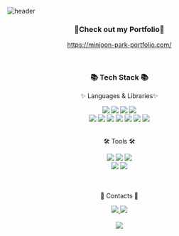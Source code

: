 ![header](https://capsule-render.vercel.app/api?type=waving&color=auto&text=Minjoon's%20Github!&fontSize=50&fontColor=black)
<div align=center>
	<h3>📓Check out my Portfolio📓</h3>
	<p><a href="https://minjoon-park-portfolio.com/">https://minjoon-park-portfolio.com/</a></p>
</div>
<br/>
<div align=center>
	<h3>📚 Tech Stack 📚</h3>
	<p>✨ Languages & Libraries✨</p>
</div>
<div align="center">
	<img src="https://img.shields.io/badge/HTML5-E34F26?style=flat&logo=HTML5&logoColor=white" />
	<img src="https://img.shields.io/badge/CSS3-1572B6?style=flat&logo=CSS3&logoColor=white" />
	<img src="https://img.shields.io/badge/Bootstrap-7952B3?style=flat&logo=Bootstrap&logoColor=white" />
	<img src="https://img.shields.io/badge/JavaScript-F7DF1E?style=flat&logo=JavaScript&logoColor=white" />
	<br>
	<img src="https://img.shields.io/badge/React-1572B6?style=flat&logo=React&logoColor=white" />
	<img src="https://img.shields.io/badge/TypeScript-4479A1?style=flat&logo=TypeScript&logoColor=white" />
	<img src="https://img.shields.io/badge/Node.js-43B02A?style=flat&logo=Node.js&logoColor=white" />
	<img src="https://img.shields.io/badge/Express-000000?style=flat&logo=Express&logoColor=white" />
	<img src="https://img.shields.io/badge/Next.js-000000?style=flat&logo=Next.js&logoColor=white" />
	<img src="https://img.shields.io/badge/MySQL-4479A1?style=flat&logo=MySQL&logoColor=white" />
	<img src="https://img.shields.io/badge/MongoDB-43B02A?style=flat&logo=MongoDB&logoColor=white" />
</div>
<br>
<div align=center>
	<p>🛠 Tools 🛠</p>
</div>
<div align=center>
	<img src="https://img.shields.io/badge/Visual%20Studio%20Code-007ACC?style=flat&logo=VisualStudioCode&logoColor=white" />
	<img src="https://img.shields.io/badge/AWS-232F3E?style=flat&logo=AmazonAWS&logoColor=white" />
	<img src="https://img.shields.io/badge/Docker-43B02A?style=flat&logo=Docker&logoColor=white" />
	<br>
	<img src="https://img.shields.io/badge/MySQL-FCC624?style=flat&logo=MySQL&logoColor=white" />
	<img src="https://img.shields.io/badge/GitHub-181717?style=flat&logo=GitHub&logoColor=white" />
	<br>
	</div>
	<br>
<br>
<div align=center>
	<p>🎨 Contacts 🎨</p>
</div>
<div align=center>
	<a href="https://www.linkedin.com/in/minjoonpark/">
		<img src="https://img.shields.io/badge/LinkedIn-0072B1?style=flat&logo=LinkedIn&logoColor=white" />
	</a>
	<a href="mailto:minjoon.park.hk@gmail.com">
		<img src="https://img.shields.io/badge/Mail-30B980?style=flat&logo=Gmail&logoColor=white" />
	</a>
	<br>
</div>
<div align=center>
	<br>
<img src="https://github-readme-stats.vercel.app/api/top-langs/?username=MinjoonHK&layout=compact">
<!-- <img src="https://github-readme-stats.vercel.app/api?username=MinjoonHK&show_icons=true">
 -->

